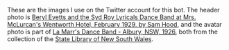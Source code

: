 These are the images I use on the Twitter account for this bot. The header photo is [Beryl Evetts and the Syd Roy Lyricals Dance Band at Mrs. McLurcan's Wentworth Hotel, February 1929, by Sam Hood](https://www.flickr.com/photos/statelibraryofnsw/5949033597/), and the avatar photo is part of [La Marr's Dance Band - Albury, NSW, 1926](https://www.flickr.com/photos/statelibraryofnsw/5949040371/), both from the collection of the [State Library of New South Wales](http://www.sl.nsw.gov.au/).